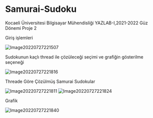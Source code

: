 # Samurai-Sudoku
Kocaeli Üniversitesi Bilgisayar Mühendisliği YAZLAB-I,2021-2022 Güz Dönemi Proje 2

Giriş işlemleri

![Image20220727221507](https://user-images.githubusercontent.com/72103654/181468326-73e1ec4b-9eab-46e0-b10e-9da6b886b86a.png)


Sudokunun kaçlı thread ile çözüleceği seçimi ve grafiğin gösterilme seçeneği

![Image20220727221816](https://user-images.githubusercontent.com/72103654/181468584-f5f006e6-df9f-44ed-b9ee-89795b8521d0.png)

Threade Göre Çözülmüş Samurai Sudokular

![Image20220727221811](https://user-images.githubusercontent.com/72103654/181469079-d0a97e0e-96dc-463b-9a73-a8d68556bf0a.png)
![Image20220727221824](https://user-images.githubusercontent.com/72103654/181469105-c2783f14-1df9-41ab-91de-6e10aaa232e5.png)

Grafik

![Image20220727221840](https://user-images.githubusercontent.com/72103654/181469202-2eab69e6-42f8-4788-8643-627a9eca7962.png)
